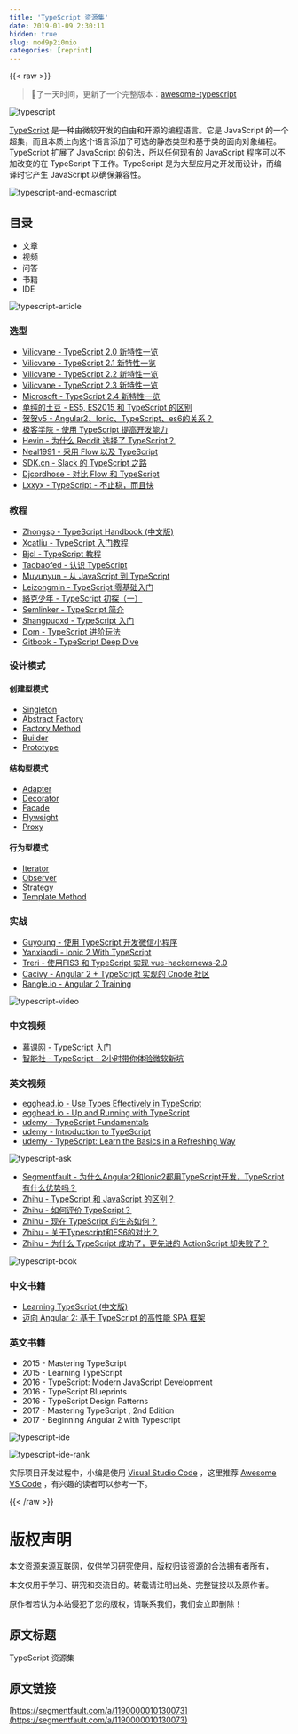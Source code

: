 ```yaml
---
title: 'TypeScript 资源集' 
date: 2019-01-09 2:30:11
hidden: true
slug: mod9p2i0mio
categories: [reprint]
---
```


{{< raw >}}

                    
<blockquote>🌺了一天时间，更新了一个完整版本：<a href="https://github.com/semlinker/awesome-typescript" rel="nofollow noreferrer" target="_blank">awesome-typescript</a>
</blockquote>
<p><span class="img-wrap"><img data-src="/img/remote/1460000010130078" src="https://static.alili.tech/img/remote/1460000010130078" alt="typescript" title="typescript" style="cursor: pointer; display: inline;"></span></p>
<p><a href="https://www.typescriptlang.org/" rel="nofollow noreferrer" target="_blank">TypeScript</a> 是一种由微软开发的自由和开源的编程语言。它是 JavaScript 的一个超集，而且本质上向这个语言添加了可选的静态类型和基于类的面向对象编程。 <br>TypeScript 扩展了 JavaScript 的句法，所以任何现有的 JavaScript 程序可以不加改变的在 TypeScript 下工作。TypeScript 是为大型应用之开发而设计，而编译时它产生 JavaScript 以确保兼容性。</p>
<p><span class="img-wrap"><img data-src="/img/remote/1460000010130079" src="https://static.alili.tech/img/remote/1460000010130079" alt="typescript-and-ecmascript" title="typescript-and-ecmascript" style="cursor: pointer; display: inline;"></span></p>
<h2 id="articleHeader0">目录</h2>
<ul>
<li>文章</li>
<li>视频</li>
<li>问答</li>
<li>书籍</li>
<li>IDE</li>
</ul>
<p><span class="img-wrap"><img data-src="/img/remote/1460000010130080" src="https://static.alili.tech/img/remote/1460000010130080" alt="typescript-article" title="typescript-article" style="cursor: pointer; display: inline;"></span></p>
<h3 id="articleHeader1">选型</h3>
<ul>
<li><a href="https://zhuanlan.zhihu.com/p/21629069" rel="nofollow noreferrer" target="_blank">Vilicvane - TypeScript 2.0 新特性一览</a></li>
<li><a href="https://zhuanlan.zhihu.com/p/24267683" rel="nofollow noreferrer" target="_blank">Vilicvane - TypeScript 2.1 新特性一览</a></li>
<li><a href="https://zhuanlan.zhihu.com/p/25579011" rel="nofollow noreferrer" target="_blank">Vilicvane - TypeScript 2.2 新特性一览</a></li>
<li><a href="https://zhuanlan.zhihu.com/p/27349475" rel="nofollow noreferrer" target="_blank">Vilicvane - TypeScript 2.3 新特性一览</a></li>
<li><a href="https://github.com/Microsoft/TypeScript/wiki/What" rel="nofollow noreferrer" target="_blank">Microsoft - TypeScript 2.4 新特性一览</a></li>
<li><a href="http://www.jianshu.com/p/3c8c7713fa0e" rel="nofollow noreferrer" target="_blank">单纯的土豆 - ES5, ES2015 和 TypeScript 的区别</a></li>
<li><a href="http://www.jianshu.com/p/27c026734b8d" rel="nofollow noreferrer" target="_blank">贺贺v5 - Angular2、Ionic、TypeScript、es6的关系？</a></li>
<li><a href="http://www.jianshu.com/p/066a6017db1b" rel="nofollow noreferrer" target="_blank">极客学院 - 使用 TypeScript 提高开发能力</a></li>
<li><a href="https://zhuanlan.zhihu.com/p/27695708" rel="nofollow noreferrer" target="_blank">Hevin - 为什么 Reddit 选择了 TypeScript？</a></li>
<li><a href="https://github.com/neal1991/articles-translator/blob/master/%E9%87%87%E7%94%A8Flow%E4%BB%A5%E5%8F%8ATypeScript.md" rel="nofollow noreferrer" target="_blank">Neal1991 - 采用 Flow 以及 TypeScript</a></li>
<li><a href="https://sdk.cn/news/6789" rel="nofollow noreferrer" target="_blank">SDK.cn - Slack 的 TypeScript 之路</a></li>
<li><a href="http://djcordhose.github.io/flow-vs-typescript/flow-typescript-2.html#/" rel="nofollow noreferrer" target="_blank">Djcordhose - 对比 Flow 和 TypeScript</a></li>
<li><a href="http://www.lxxyx.win/2017/07/23/2017/ts-accerlate/" rel="nofollow noreferrer" target="_blank">Lxxyx - TypeScript - 不止稳，而且快</a></li>
</ul>
<h3 id="articleHeader2">教程</h3>
<ul>
<li><a href="https://zhongsp.gitbooks.io/typescript-handbook/content/" rel="nofollow noreferrer" target="_blank">Zhongsp - TypeScript Handbook (中文版)</a></li>
<li><a href="https://ts.xcatliu.com/" rel="nofollow noreferrer" target="_blank">Xcatliu - TypeScript 入门教程</a></li>
<li><a href="https://www.w3cschool.cn/typescript/" rel="nofollow noreferrer" target="_blank">Bjcl - TypeScript 教程</a></li>
<li><a href="http://taobaofed.org/blog/2017/03/09/head-first-typescript/" rel="nofollow noreferrer" target="_blank">Taobaofed - 认识 TypeScript</a></li>
<li><a href="http://muyunyun.cn/posts/66a54fc2/" rel="nofollow noreferrer" target="_blank">Muyunyun - 从 JavaScript 到 TypeScript</a></li>
<li><a href="http://morning.work/page/2017-04/how-to-write-a-port-scanner-in-nodejs-and-typescript.html" rel="nofollow noreferrer" target="_blank">Leizongmin - TypeScript 零基础入门</a></li>
<li><a href="https://segmentfault.com/a/1190000009609870">絡克少年 - TypeScript 初探（一）</a></li>
<li><a href="https://segmentfault.com/a/1190000009873313" target="_blank">Semlinker - TypeScript 简介</a></li>
<li><a href="http://www.jianshu.com/p/4e7094d62b34" rel="nofollow noreferrer" target="_blank">Shangpudxd - TypeScript 入门</a></li>
<li><a href="http://www.idom.me/articles/836.html" rel="nofollow noreferrer" target="_blank">Dom - TypeScript 进阶玩法</a></li>
<li><a href="https://www.gitbook.com/book/basarat/typescript/details" rel="nofollow noreferrer" target="_blank">Gitbook - TypeScript Deep Dive</a></li>
</ul>
<h3 id="articleHeader3">设计模式</h3>
<h4>创建型模式</h4>
<ul>
<li><a href="https://github.com/semlinker/typescript-design-patterns/tree/master/src/singleton" rel="nofollow noreferrer" target="_blank">Singleton</a></li>
<li><a href="https://github.com/semlinker/typescript-design-patterns/tree/master/src/abstract-factory" rel="nofollow noreferrer" target="_blank">Abstract Factory</a></li>
<li><a href="https://github.com/semlinker/typescript-design-patterns/tree/master/src/factory-method" rel="nofollow noreferrer" target="_blank">Factory Method</a></li>
<li><a href="https://github.com/semlinker/typescript-design-patterns/tree/master/src/builder" rel="nofollow noreferrer" target="_blank">Builder</a></li>
<li><a href="https://github.com/semlinker/typescript-design-patterns/tree/master/src/prototype" rel="nofollow noreferrer" target="_blank">Prototype</a></li>
</ul>
<h4>结构型模式</h4>
<ul>
<li><a href="https://github.com/semlinker/typescript-design-patterns/tree/master/src/adapter" rel="nofollow noreferrer" target="_blank">Adapter</a></li>
<li><a href="https://github.com/semlinker/typescript-design-patterns/tree/master/src/decorator" rel="nofollow noreferrer" target="_blank">Decorator</a></li>
<li><a href="https://github.com/semlinker/typescript-design-patterns/tree/master/src/facade" rel="nofollow noreferrer" target="_blank">Facade</a></li>
<li><a href="https://github.com/semlinker/typescript-design-patterns/tree/master/src/flyweight" rel="nofollow noreferrer" target="_blank">Flyweight</a></li>
<li><a href="https://github.com/semlinker/typescript-design-patterns/tree/master/src/proxy" rel="nofollow noreferrer" target="_blank">Proxy</a></li>
</ul>
<h4>行为型模式</h4>
<ul>
<li><a href="https://github.com/semlinker/typescript-design-patterns/tree/master/src/iterator" rel="nofollow noreferrer" target="_blank">Iterator</a></li>
<li><a href="https://github.com/semlinker/typescript-design-patterns/tree/master/src/observer" rel="nofollow noreferrer" target="_blank">Observer</a></li>
<li><a href="https://github.com/semlinker/typescript-design-patterns/tree/master/src/strategy" rel="nofollow noreferrer" target="_blank">Strategy</a></li>
<li><a href="https://github.com/semlinker/typescript-design-patterns/tree/master/src/template-method" rel="nofollow noreferrer" target="_blank">Template Method</a></li>
</ul>
<h3 id="articleHeader4">实战</h3>
<ul>
<li><a href="https://segmentfault.com/a/1190000008175944">Guyoung - 使用 TypeScript 开发微信小程序</a></li>
<li><a href="https://www.gitbook.com/book/yanxiaodi/ionic2-guide/details" rel="nofollow noreferrer" target="_blank">Yanxiaodi - Ionic 2 With TypeScript</a></li>
<li><a href="https://juejin.im/entry/58d8d603b123db199f4639a3" rel="nofollow noreferrer" target="_blank">Treri - 使用FIS3 和 TypeScript 实现 vue-hackernews-2.0</a></li>
<li><a href="https://juejin.im/entry/5811c2cba22b9d00639f69f5" rel="nofollow noreferrer" target="_blank">Cacivy - Angular 2 + TypeScript 实现的 Cnode 社区</a></li>
<li><a href="https://www.gitbook.com/book/rangle-io/ngcourse2" rel="nofollow noreferrer" target="_blank">Rangle.io - Angular 2 Training</a></li>
</ul>
<p><span class="img-wrap"><img data-src="/img/remote/1460000010130081" src="https://static.alili.tech/img/remote/1460000010130081" alt="typescript-video" title="typescript-video" style="cursor: pointer;"></span></p>
<h3 id="articleHeader5">中文视频</h3>
<ul>
<li><a href="http://www.imooc.com/learn/763" rel="nofollow noreferrer" target="_blank">慕课网 - TypeScript 入门</a></li>
<li><a href="https://chuanke.baidu.com/v1021662-207581-1268007.html" rel="nofollow noreferrer" target="_blank">智能社 - TypeScript - 2小时带你体验微软新坑</a></li>
</ul>
<h3 id="articleHeader6">英文视频</h3>
<ul>
<li><a href="https://egghead.io/courses/use-types-effectively-in-typescript" rel="nofollow noreferrer" target="_blank">egghead.io - Use Types Effectively in TypeScript</a></li>
<li><a href="https://egghead.io/courses/up-and-running-with-typescript" rel="nofollow noreferrer" target="_blank">egghead.io - Up and Running with TypeScript</a></li>
<li><a href="https://www.udemy.com/ts-fundamental/" rel="nofollow noreferrer" target="_blank">udemy - TypeScript Fundamentals</a></li>
<li><a href="https://www.udemy.com/typescript/" rel="nofollow noreferrer" target="_blank">udemy - Introduction to TypeScript</a></li>
<li><a href="https://www.udemy.com/typescript-hero/" rel="nofollow noreferrer" target="_blank">udemy - TypeScript: Learn the Basics in a Refreshing Way</a></li>
</ul>
<p><span class="img-wrap"><img data-src="/img/remote/1460000010130082" src="https://static.alili.tech/img/remote/1460000010130082" alt="typescript-ask" title="typescript-ask" style="cursor: pointer; display: inline;"></span></p>
<ul>
<li><a href="https://segmentfault.com/q/1010000004152645">Segmentfault - 为什么Angular2和Ionic2都用TypeScript开发，TypeScript有什么优势吗？</a></li>
<li><a href="https://www.zhihu.com/question/25421196" rel="nofollow noreferrer" target="_blank">Zhihu - TypeScript 和 JavaScript 的区别？</a></li>
<li><a href="https://www.zhihu.com/question/21879449" rel="nofollow noreferrer" target="_blank">Zhihu - 如何评价 TypeScript？</a></li>
<li><a href="https://www.zhihu.com/question/37222407" rel="nofollow noreferrer" target="_blank">Zhihu - 现在 TypeScript 的生态如何？</a></li>
<li><a href="https://www.zhihu.com/question/59375764" rel="nofollow noreferrer" target="_blank">Zhihu - 关于Typescript和ES6的对比？</a></li>
<li><a href="https://www.zhihu.com/question/49170215" rel="nofollow noreferrer" target="_blank">Zhihu - 为什么 TypeScript 成功了，更先进的 ActionScript 却失败了？</a></li>
</ul>
<p><span class="img-wrap"><img data-src="/img/remote/1460000010130083" src="https://static.alili.tech/img/remote/1460000010130083" alt="typescript-book" title="typescript-book" style="cursor: pointer; display: inline;"></span></p>
<h3 id="articleHeader7">中文书籍</h3>
<ul>
<li><a href="https://item.jd.com/12001593.html" rel="nofollow noreferrer" target="_blank">Learning TypeScript (中文版)</a></li>
<li><a href="https://item.jd.com/11948831.html" rel="nofollow noreferrer" target="_blank">迈向 Angular 2: 基于 TypeScript 的高性能 SPA 框架</a></li>
</ul>
<h3 id="articleHeader8">英文书籍</h3>
<ul>
<li>2015 - Mastering TypeScript</li>
<li>2015 - Learning TypeScript</li>
<li>2016 - TypeScript: Modern JavaScript Development</li>
<li>2016 - TypeScript Blueprints</li>
<li>2016 - TypeScript Design Patterns</li>
<li>2017 - Mastering TypeScript , 2nd Edition</li>
<li>2017 - Beginning Angular 2 with Typescript</li>
</ul>
<p><span class="img-wrap"><img data-src="/img/remote/1460000010130084" src="https://static.alili.tech/img/remote/1460000010130084" alt="typescript-ide" title="typescript-ide" style="cursor: pointer; display: inline;"></span></p>
<p><span class="img-wrap"><img data-src="/img/remote/1460000010130085" src="https://static.alili.tech/img/remote/1460000010130085" alt="typescript-ide-rank" title="typescript-ide-rank" style="cursor: pointer;"></span></p>
<p>实际项目开发过程中，小编是使用 <a href="https://code.visualstudio.com/" rel="nofollow noreferrer" target="_blank">Visual Studio Code</a> ，这里推荐 <a href="https://github.com/viatsko/awesome-vscode" rel="nofollow noreferrer" target="_blank">Awesome VS Code</a> ，有兴趣的读者可以参考一下。</p>

                
{{< /raw >}}

# 版权声明
本文资源来源互联网，仅供学习研究使用，版权归该资源的合法拥有者所有，

本文仅用于学习、研究和交流目的。转载请注明出处、完整链接以及原作者。

原作者若认为本站侵犯了您的版权，请联系我们，我们会立即删除！

## 原文标题
TypeScript 资源集

## 原文链接
[https://segmentfault.com/a/1190000010130073](https://segmentfault.com/a/1190000010130073)

